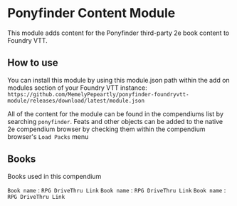 # Ponyfinder Content Module

This module adds content for the Ponyfinder third-party 2e book content to Foundry VTT. 

## How to use

You can install this module by using this module.json path within the add on modules section of your Foundry VTT instance: `https://github.com/MemelyPepeartly/ponyfinder-foundryvtt-module/releases/download/latest/module.json`

All of the content for the module can be found in the compendiums list by searching `ponyfinder`. Feats and other objects can be added to the native 2e compendium browser by checking them within the compendium browser's `Load Packs` menu

## Books 

Books used in this compendium

`Book name` : `RPG DriveThru Link`
`Book name` : `RPG DriveThru Link`
`Book name` : `RPG DriveThru Link`